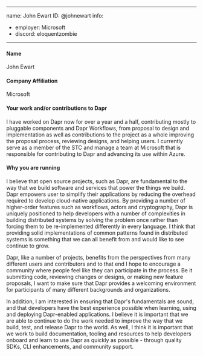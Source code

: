 -------------------------------------------------------------
name: John Ewart
ID: @johnewart
info:
  - employer: Microsoft
  - discord: eloquentzombie
-------------------------------------------------------------

#### Name

John Ewart 

#### Company Affiliation

Microsoft

#### Your work and/or contributions to Dapr

I have worked on Dapr now for over a year and a half, contributing mostly to pluggable components and Dapr Workflows, from proposal to design and implementation as well as contributions to the project as a whole improving the proposal process, reviewing designs, and helping users. I currently serve as a member of the STC and manage a team at Microsoft that is responsible for contributing to Dapr and advancing its use within Azure.  


#### Why you are running

I believe that open source projects, such as Dapr, are fundamental to the way that we build software and services that power the things we build. Dapr empowers user to simplify their applications by reducing the overhead required to develop cloud-native applications. By providing a number of higher-order features such as workflows, actors and cryptography, Dapr is uniquely positioned to help developers with a number of complexities in building distributed systems by solving the problem once rather than forcing them to be re-implemented differently in every language. I think that providing solid implementations of common patterns found in distributed systems is something that we can all benefit from and would like to see continue to grow. 

Dapr, like a number of projects, benefits from the perspectives from many different users and contributors and to that end I hope to encourage a community where people feel like they can participate in the process. Be it submitting code, reviewing changes or designs, or making new feature proposals, I want to make sure that Dapr provides a welcoming environment for participants of many different backgrounds and organizations. 

In addition, I am interested in ensuring that Dapr's fundamentals are sound, and that developers have the best experience possible when learning, using and deploying Dapr-enabled applications. I believe it is important that we are able to continue to do the work needed to improve the way that we build, test, and release Dapr to the world. As well, I think it is important that we work to build documentation, tooling and resources to help developers onboard and learn to use Dapr as quickly as possible - through quality SDKs, CLI enhancements, and community support. 

